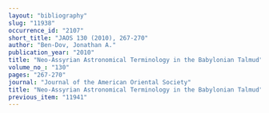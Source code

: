 ```yaml
---
layout: "bibliography"
slug: "11938"
occurrence_id: "2107"
short_title: "JAOS 130 (2010), 267-270"
author: "Ben-Dov, Jonathan A."
publication_year: "2010"
title: "Neo-Assyrian Astronomical Terminology in the Babylonian Talmud"
volume_no_: "130"
pages: "267-270"
journal: "Journal of the American Oriental Society"
title: "Neo-Assyrian Astronomical Terminology in the Babylonian Talmud"
previous_item: "11941"
---
```

